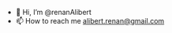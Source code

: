 - 👋 Hi, I’m @renanAlibert
- 📫 How to reach me alibert.renan@gmail.com

<!---
renanAlibert/renanAlibert is a ✨ special ✨ repository because its `README.md` (this file) appears on your GitHub profile.
You can click the Preview link to take a look at your changes.


- 👀 I’m interested in ...
- 🌱 I’m currently learning ...
- 💞️ I’m looking to collaborate on ...
--->
